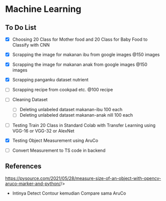 # **Machine Learning**

## **To Do List**

- [X] Choosing 20 Class for Mother food and 20 Class for Baby Food to Classify with CNN
- [X] Scrapping the image for makanan ibu from google images @150 images
- [X] Scrapping the image for makanan anak from google images @150 images
- [X] Scrapping panganku dataset nutrient
- [ ] Scrapping recipe from cookpad etc. @100 recipe
- [ ] Cleaning Dataset
    - [ ] Deleting unlabeled dataset makanan-ibu 100 each 
    - [ ] Deleting unlabeled dataset makanan-anak nill 100 each
- [ ] Testing Train 20 Class in Standard Colab with Transfer Learning using VGG-16 or VGG-32 or AlexNet
- [X] Testing Object Measurement using AruCo
- [ ] Convert Measurement to TS code in backend


## **References**

<https://pysource.com/2021/05/28/measure-size-of-an-object-with-opencv-aruco-marker-and-python/>/>
    
- Intinya Detect Contour kemudian Compare sama AruCo

